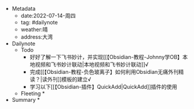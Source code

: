 * Metadata
	* date:2022-07-14-周四
	* tag: #dailynote 
	* weather:晴
	* address:大湾
* Dailynote
	* Todo
		* 好好了解一下飞书妙计，并实现[[【Obsidian-教程-Johnny学OB】本地视频和飞书妙计联动|本地视频和飞书妙计联动]]√
		* 完成[[【Obsidian-教程-负色玻离子】如何利用Obsidian无痛外刊精读？|读外刊]]模板的建立√
		* 学习以下[[【Obsidian-插件】QuickAdd|QuickAdd]]插件的使用
	* Fleeting
		* 
* Summary
	* 

